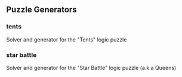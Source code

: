 ## Puzzle Generators
### tents
Solver and generator for the "Tents" logic puzzle

### star battle
Solver and generator for the "Star Battle" logic puzzle (a.k.a Queens)
